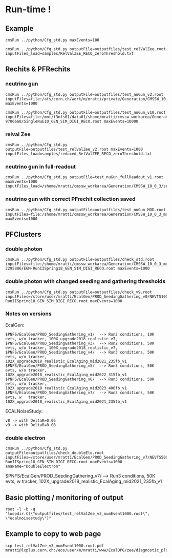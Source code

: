# Run-time !

## Example
```
cmsRun ../python/Cfg_std.py maxEvents=100

cmsRun ../python/Cfg_std.py outputFile=outputfiles/test_relValZee.root inputFiles_load=samples/RelValZEE_RECO_zeroThreshold.txt
```

## Rechits & PFRechits

### neutrino gun
```
cmsRun ../python/Cfg_std.py outputFile=outputfiles/test_nuGun_v2.root inputFiles=file:/afs/cern.ch/work/m/mratti/private/Generation/CMSSW_10_0_3/src/test_generation/test/mg_test_1000evts/SingleNuE10_GEN_SIM_DIGI_RECO.root maxEvents=1000

cmsRun ../python/Cfg_std.py outputFile=outputfiles/test_nuGun_v10.root inputFiles=file:/mnt/t3nfs01/data01/shome/mratti/cmssw_workarea/Generation/CMSSW_10_0_3/src/test_generation/mg_test_10000evts/sgejob-9706668/SingleNuE10_GEN_SIM_DIGI_RECO.root maxEvents=10000
```
### relval Zee
```
cmsRun ../python/Cfg_std.py outputFile=outputfiles/test_relValZee_v2.root maxEvents=1000 inputFiles_load=samples/reduced_RelValZEE_RECO_zeroThreshold.txt
```
### neutrino gun in full-readout
```
cmsRun ../python/Cfg_std.py outputFile=test_nuGun_fullReadout_v1.root maxEvents=1000 inputFiles_load=/shome/mratti/cmssw_workarea/Generation/CMSSW_10_0_3/src/test_generation/mg_test_EcalSRSettingsRcd/SingleNuE10_GEN_SIM_DIGI_RECO_FullReadout.root
```
### neutrino gun with correct PFrechit collection saved
```
cmsRun ../python/Cfg_std.py outputFile=outputfiles/test_nuGun_MOD.root inputFiles=file:/shome/mratti/cmssw_workarea/Generation/CMSSW_10_0_3_mod/src/test_generation/mg_test_1000evts/SingleNuE10_GEN_SIM_DIGI_RECO.root maxEvents=1000
```
## PFClusters

### double photon
```
cmsRun ../python/Cfg_std.py outputFile=outputfiles/check_std.root inputFiles=file:/shome/mratti/cmssw_workarea/Generation/CMSSW_10_0_3_mod/src/test_generation/doublePhoton_10000evts/sgejob-2295886/EGM-RunIISpring18_GEN_SIM_DIGI_RECO.root maxEvents=1000
```
### double photon with changed seeding and gathering thresholds
```
cmsRun ../python/Cfg_std.py outputFile=outputfiles/check_v9.root  inputFiles=/store/user/mratti/EcalGen/PROD_SeedingGathering_v0/NEVTS10000_seed1.0_GATHER1.0/EGM-RunIISpring18_GEN_SIM_DIGI_RECO.root maxEvents=1000
```
### Notes on versions
EcalGen:
```
$PNFS/EcalGen/PROD_SeedingGathering_v1/  --> Run2 conditions, 10K evts, w/o tracker, 100X_upgrade2018_realistic_v7,
$PNFS/EcalGen/PROD_SeedingGathering_v3/  --> Run2 conditions, 50K evts, w/o tracker, 100X_upgrade2018_realistic_v7,
$PNFS/EcalGen/PROD_SeedingGathering_v4/  --> Run3 conditions, 50K evts, w/o tracker, 102X_upgrade2018_realistic_EcalAging_mid2021_235fb_v1
$PNFS/EcalGen/PROD_SeedingGathering_v5/  --> Run3 conditions, 50K evts, w/o tracker, 102X_upgrade2018_realistic_EcalAging_mid2022_315fb_v1
$PNFS/EcalGen/PROD_SeedingGathering_v6/  --> Run3 conditions, 50K evts, w/o tracker, 102X_upgrade2018_realistic_EcalAging_mid2023_400fb_v1
$PNFS/EcalGen/PROD_SeedingGathering_v7/  --> Run3 conditions, 50K evts, w   tracker, 102X_upgrade2018_realistic_EcalAging_mid2021_235fb_v1
```

ECALNoiseStudy:
```
v8 -> with DeltaR=0.05
v9 -> with DeltaR=0.08
```

### double electron
```
cmsRun ../python/Cfg_std.py outputFile=outputfiles/check_doubleEle.root inputFiles=/store/user/mratti/EcalGen/PROD_SeedingGathering_v7/NEVTS50000_seed1.0_GATHER1.0/EGM-RunIISpring18_GEN_SIM_DIGI_RECO.root maxEvents=1000 anaName="DoubleElectron"
```

$PNFS/EcalGen/PROD_SeedingGathering_v7/  --> Run3 conditions, 50K evts, w   tracker, 102X_upgrade2018_realistic_EcalAging_mid2021_235fb_v1


## Basic plotting / monitoring of output
```
root -l -b -q "loopdir.C(\"outputfiles/test_relValZee_v3_numEvent1000.root\", \"ecalnoisestudy\")"
```
## Example to copy to web page
```
scp test_relValZee_v3_numEvent1000.root.pdf mratti@lxplus.cern.ch:/eos/user/m/mratti/www/EcalDPG/zee/diagnostic_plots/.
```

